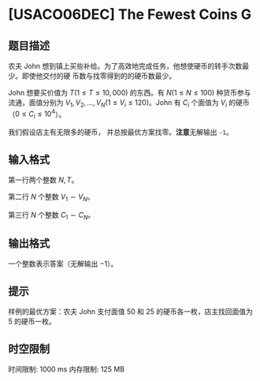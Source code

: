 # [USACO06DEC] The Fewest Coins G

## 题目描述

农夫 John 想到镇上买些补给。为了高效地完成任务，他想使硬币的转手次数最少。即使他交付的硬 币数与找零得到的的硬币数最少。 


John 想要买价值为 $T(1 \le T \le 10,000)$ 的东西。有 $N(1 \le N \le 100)$ 种货币参与流通，面值分别为 $V_1,V_2,\dots,V_N(1 \le V_i \le 120)$。John 有 $C_i$ 个面值为 $V_i$ 的硬币（$0 \le C_i \le 10 ^ 4$）。

我们假设店主有无限多的硬币， 并总按最优方案找零。**注意**无解输出 `-1`。

## 输入格式

第一行两个整数 $N,T$。

第二行 $N$ 个整数 $V_1 \sim V_N$。

第三行 $N$ 个整数 $C_1 \sim C_N$。

## 输出格式

一个整数表示答案（无解输出 $-1$）。

## 提示

样例的最优方案：农夫 John 支付面值 $50$ 和 $25$ 的硬币各一枚，店主找回面值为 $5$ 的硬币一枚。

## 时空限制

时间限制: 1000 ms
内存限制: 125 MB
